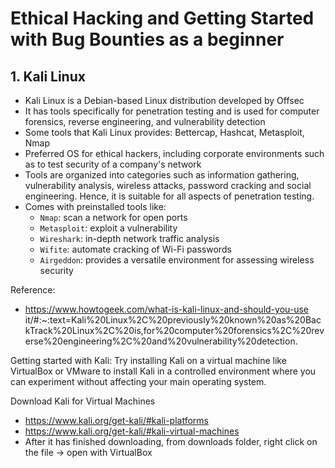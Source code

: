 # Ethical Hacking and Getting Started with Bug Bounties as a beginner

## 1. Kali Linux

- Kali Linux is a Debian-based Linux distribution developed by Offsec
- It has tools specifically for penetration testing and is used for computer forensics, reverse engineering, and vulnerability detection
- Some tools that Kali Linux provides: Bettercap, Hashcat, Metasploit, Nmap
- Preferred OS for ethical hackers, including corporate environments such as to test security of a company's network
- Tools are organized into categories such as information gathering, vulnerability analysis, wireless attacks, password cracking and social engineering. Hence, it is suitable for all aspects of penetration testing.
- Comes with preinstalled tools like:
  - `Nmap`: scan a network for open ports
  - `Metasploit`: exploit a vulnerability
  - `Wireshark`: in-depth network traffic analysis
  - `Wifite`: automate cracking of Wi-Fi passwords  
  - `Airgeddon`: provides a versatile environment for assessing wireless security
  
Reference:
- https://www.howtogeek.com/what-is-kali-linux-and-should-you-use it/#:~:text=Kali%20Linux%2C%20previously%20known%20as%20BackTrack%20Linux%2C%20is,for%20computer%20forensics%2C%20reverse%20engineering%2C%20and%20vulnerability%20detection.

Getting started with Kali:
Try installing Kali on a virtual machine like VirtualBox or VMware to install Kali in a controlled environment where you can experiment without affecting your main operating system.

Download Kali for Virtual Machines
-  https://www.kali.org/get-kali/#kali-platforms
- https://www.kali.org/get-kali/#kali-virtual-machines
- After it has finished downloading, from downloads folder, right click on the file -> open with VirtualBox
